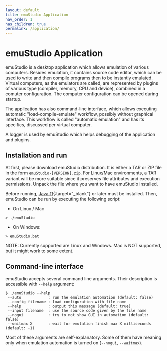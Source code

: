```yaml
---
layout: default
title: emuStudio Application
nav_order: 1
has_children: true
permalink: /application/
---
```


# emuStudio Application

emuStudio is a desktop application which allows emulation of various computers. Besides emulation, it contains source code editor, which can be used to write and then compile programs then to be instantly emulated. Virtual computers, as the emulators are called, are represented by plugins of various type (compiler, memory, CPU and device), combined in a comuter configuration. The computer configuration can be opened during startup.

The application has also command-line interface, which allows executing automatic "load-compile-emulate" workflow, possibly without graphical interface. This workflow is called "automatic emulation" and has its specifics, discussed per virtual computer.

A logger is used by emuStudio which helps debugging of the application and plugins.   

## Installation and run

At first, please download emuStudio distribution. It is either a TAR or ZIP file in the form `emuStudio-[VERSION].zip`. For Linux/Mac environments, a TAR variant will be more suitable since it preserves file attributes and execution permissions. Unpack the file where you want to have emuStudio installed.

Before running, [Java 11][java11]{:target="_blank"} or later must be installed. Then, emuStudio can be run by executing the following script:

- On Linux / Mac
```
> ./emuStudio
```

- On Windows:
```
> emuStudio.bat
```

NOTE: Currently supported are Linux and Windows. Mac is NOT supported, but it might work to some extent.

## Command-line interface

emuStudio accepts several command line arguments. Their description is accessible with `--help` argument:

	$ ./emuStudio --help
	 --auto            : run the emulation automation (default: false)
     --config filename : load configuration with file name
     --help            : output this message (default: true)
     --input filename  : use the source code given by the file name
     --nogui           : try to not show GUI in automation (default: false)
     --waitmax X       : wait for emulation finish max X milliseconds (default: -1)


Most of these arguments are self-explanatory. Some of them have meaning only when emulation automation is turned on (`--nogui`, `--waitmax`).


[java11]: https://jdk.java.net/archive/
